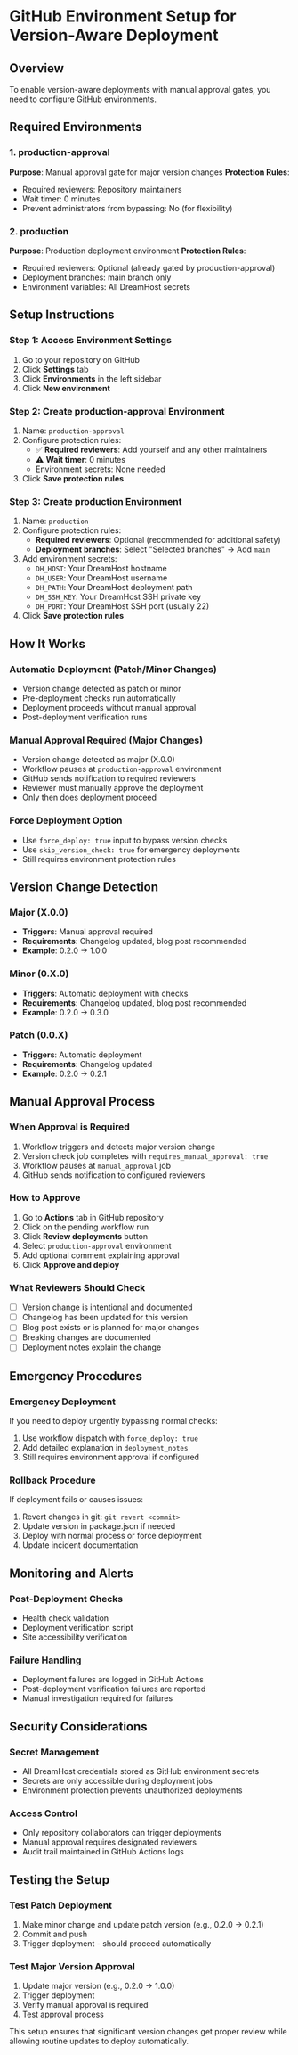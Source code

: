 # GitHub Environment Setup for Version-Aware Deployment

## Overview
To enable version-aware deployments with manual approval gates, you need to configure GitHub environments.

## Required Environments

### 1. production-approval
**Purpose**: Manual approval gate for major version changes
**Protection Rules**:
- Required reviewers: Repository maintainers
- Wait timer: 0 minutes
- Prevent administrators from bypassing: No (for flexibility)

### 2. production  
**Purpose**: Production deployment environment
**Protection Rules**:
- Required reviewers: Optional (already gated by production-approval)
- Deployment branches: main branch only
- Environment variables: All DreamHost secrets

## Setup Instructions

### Step 1: Access Environment Settings
1. Go to your repository on GitHub
2. Click **Settings** tab
3. Click **Environments** in the left sidebar
4. Click **New environment**

### Step 2: Create production-approval Environment
1. Name: `production-approval`
2. Configure protection rules:
   - ✅ **Required reviewers**: Add yourself and any other maintainers
   - ⚠️ **Wait timer**: 0 minutes
   - Environment secrets: None needed
3. Click **Save protection rules**

### Step 3: Create production Environment  
1. Name: `production`
2. Configure protection rules:
   - **Required reviewers**: Optional (recommended for additional safety)
   - **Deployment branches**: Select "Selected branches" → Add `main`
3. Add environment secrets:
   - `DH_HOST`: Your DreamHost hostname
   - `DH_USER`: Your DreamHost username  
   - `DH_PATH`: Your DreamHost deployment path
   - `DH_SSH_KEY`: Your DreamHost SSH private key
   - `DH_PORT`: Your DreamHost SSH port (usually 22)
4. Click **Save protection rules**

## How It Works

### Automatic Deployment (Patch/Minor Changes)
- Version change detected as patch or minor
- Pre-deployment checks run automatically
- Deployment proceeds without manual approval
- Post-deployment verification runs

### Manual Approval Required (Major Changes)
- Version change detected as major (X.0.0)
- Workflow pauses at `production-approval` environment
- GitHub sends notification to required reviewers
- Reviewer must manually approve the deployment
- Only then does deployment proceed

### Force Deployment Option
- Use `force_deploy: true` input to bypass version checks
- Use `skip_version_check: true` for emergency deployments
- Still requires environment protection rules

## Version Change Detection

### Major (X.0.0)
- **Triggers**: Manual approval required
- **Requirements**: Changelog updated, blog post recommended
- **Example**: 0.2.0 → 1.0.0

### Minor (0.X.0)  
- **Triggers**: Automatic deployment with checks
- **Requirements**: Changelog updated, blog post recommended
- **Example**: 0.2.0 → 0.3.0

### Patch (0.0.X)
- **Triggers**: Automatic deployment
- **Requirements**: Changelog updated
- **Example**: 0.2.0 → 0.2.1

## Manual Approval Process

### When Approval is Required
1. Workflow triggers and detects major version change
2. Version check job completes with `requires_manual_approval: true`
3. Workflow pauses at `manual_approval` job
4. GitHub sends notification to configured reviewers

### How to Approve
1. Go to **Actions** tab in GitHub repository
2. Click on the pending workflow run
3. Click **Review deployments** button
4. Select `production-approval` environment
5. Add optional comment explaining approval
6. Click **Approve and deploy**

### What Reviewers Should Check
- [ ] Version change is intentional and documented
- [ ] Changelog has been updated for this version
- [ ] Blog post exists or is planned for major changes
- [ ] Breaking changes are documented
- [ ] Deployment notes explain the change

## Emergency Procedures

### Emergency Deployment
If you need to deploy urgently bypassing normal checks:

1. Use workflow dispatch with `force_deploy: true`
2. Add detailed explanation in `deployment_notes`
3. Still requires environment approval if configured

### Rollback Procedure
If deployment fails or causes issues:

1. Revert changes in git: `git revert <commit>`
2. Update version in package.json if needed
3. Deploy with normal process or force deployment
4. Update incident documentation

## Monitoring and Alerts

### Post-Deployment Checks
- Health check validation
- Deployment verification script
- Site accessibility verification

### Failure Handling
- Deployment failures are logged in GitHub Actions
- Post-deployment verification failures are reported
- Manual investigation required for failures

## Security Considerations

### Secret Management
- All DreamHost credentials stored as GitHub environment secrets
- Secrets are only accessible during deployment jobs
- Environment protection prevents unauthorized deployments

### Access Control
- Only repository collaborators can trigger deployments
- Manual approval requires designated reviewers
- Audit trail maintained in GitHub Actions logs

## Testing the Setup

### Test Patch Deployment
1. Make minor change and update patch version (e.g., 0.2.0 → 0.2.1)
2. Commit and push
3. Trigger deployment - should proceed automatically

### Test Major Version Approval
1. Update major version (e.g., 0.2.0 → 1.0.0)  
2. Trigger deployment
3. Verify manual approval is required
4. Test approval process

This setup ensures that significant version changes get proper review while allowing routine updates to deploy automatically.